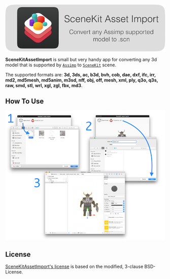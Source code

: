 <p align="center">
    <img src="Media/SceneKitAssetImport.png", width="844">
</p>

**SceneKitAssetImport** is small but very handy app for converting any 3d model that is supported by [`Assimp`](https://github.com/assimp/assimp) to [`SceneKit`](https://developer.apple.com/scenekit/) scene.

The supported formats are: **3d, 3ds, ac, b3d, bvh, cob, dae, dxf, ifc, irr, md2, md5mesh, md5anim, m3sd, nff, obj, off, mesh, xml, ply, q3o, q3s, raw, smd, stl, wrl, xgl, zgl, fbx, md3**.

## How To Use

<p align="center">
    <img src="Media/SceneKitAssetImport_HowToUse.png", width="853">
</p>

## License

[SceneKitAssetImport's license](LICENSE.md) is based on the modified, 3-clause BSD-License.
